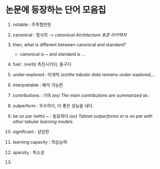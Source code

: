 # 논문에 등장하는 단어 모음집

01. notable : 주목할만한
02. canonical : 정식의 -> _canonical Architecture 표준 아키텍처_
03. then, what is different between canonical and standard?
    - canonical is ~ and standard is ...
   
04. fuel : (verb) 촉진시키다, 돋구다
05. under-explored : 미개척 _(ex)the tabular data remains under-explored,..._
06. interpretable : 해석 가능한
07. contributions : 기여 _(ex) The main contributions are summarized as :_ 
08. outperform : 우수하다, 더 좋은 성능을 내다.
09. be on par (with) ~ : 동등하다 _(ex) Tabnet outperforms or is on par with other tabular learning models._
10. significant : 상당한
11. learning capacity : 학습능력
12. sparsity : 희소성
13.  
